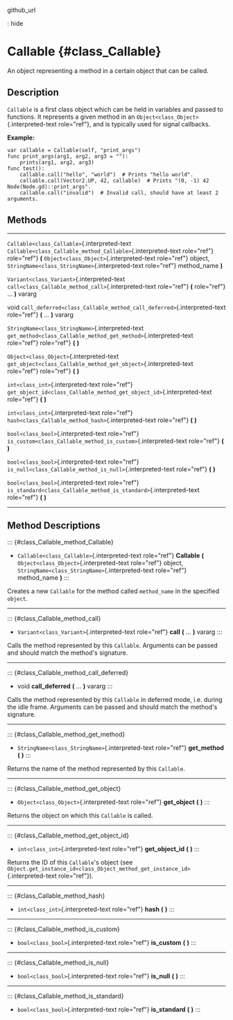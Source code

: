 github\_url

:   hide

Callable {#class_Callable}
========

An object representing a method in a certain object that can be called.

Description
-----------

`Callable` is a first class object which can be held in variables and
passed to functions. It represents a given method in an
`Object<class_Object>`{.interpreted-text role="ref"}, and is typically
used for signal callbacks.

**Example:**

    var callable = Callable(self, "print_args")
    func print_args(arg1, arg2, arg3 = ""):
        prints(arg1, arg2, arg3)
    func test():
        callable.call("hello", "world")  # Prints "hello world".
        callable.call(Vector2.UP, 42, callable)  # Prints "(0, -1) 42 Node(Node.gd)::print_args".
        callable.call("invalid")  # Invalid call, should have at least 2 arguments.

Methods
-------

  -------------------------------------------------- ------------------------------------------------------------------------
  `Callable<class_Callable>`{.interpreted-text       `Callable<class_Callable_method_Callable>`{.interpreted-text role="ref"}
  role="ref"}                                        **(** `Object<class_Object>`{.interpreted-text role="ref"} object,
                                                     `StringName<class_StringName>`{.interpreted-text role="ref"}
                                                     method\_name **)**

  `Variant<class_Variant>`{.interpreted-text         `call<class_Callable_method_call>`{.interpreted-text role="ref"} **(**
  role="ref"}                                        \... **)** vararg

  void                                               `call_deferred<class_Callable_method_call_deferred>`{.interpreted-text
                                                     role="ref"} **(** \... **)** vararg

  `StringName<class_StringName>`{.interpreted-text   `get_method<class_Callable_method_get_method>`{.interpreted-text
  role="ref"}                                        role="ref"} **(** **)**

  `Object<class_Object>`{.interpreted-text           `get_object<class_Callable_method_get_object>`{.interpreted-text
  role="ref"}                                        role="ref"} **(** **)**

  `int<class_int>`{.interpreted-text role="ref"}     `get_object_id<class_Callable_method_get_object_id>`{.interpreted-text
                                                     role="ref"} **(** **)**

  `int<class_int>`{.interpreted-text role="ref"}     `hash<class_Callable_method_hash>`{.interpreted-text role="ref"} **(**
                                                     **)**

  `bool<class_bool>`{.interpreted-text role="ref"}   `is_custom<class_Callable_method_is_custom>`{.interpreted-text
                                                     role="ref"} **(** **)**

  `bool<class_bool>`{.interpreted-text role="ref"}   `is_null<class_Callable_method_is_null>`{.interpreted-text role="ref"}
                                                     **(** **)**

  `bool<class_bool>`{.interpreted-text role="ref"}   `is_standard<class_Callable_method_is_standard>`{.interpreted-text
                                                     role="ref"} **(** **)**
  -------------------------------------------------- ------------------------------------------------------------------------

Method Descriptions
-------------------

::: {#class_Callable_method_Callable}
-   `Callable<class_Callable>`{.interpreted-text role="ref"}
    **Callable** **(** `Object<class_Object>`{.interpreted-text
    role="ref"} object, `StringName<class_StringName>`{.interpreted-text
    role="ref"} method\_name **)**
:::

Creates a new `Callable` for the method called `method_name` in the
specified `object`.

------------------------------------------------------------------------

::: {#class_Callable_method_call}
-   `Variant<class_Variant>`{.interpreted-text role="ref"} **call**
    **(** \... **)** vararg
:::

Calls the method represented by this `Callable`. Arguments can be passed
and should match the method\'s signature.

------------------------------------------------------------------------

::: {#class_Callable_method_call_deferred}
-   void **call\_deferred** **(** \... **)** vararg
:::

Calls the method represented by this `Callable` in deferred mode, i.e.
during the idle frame. Arguments can be passed and should match the
method\'s signature.

------------------------------------------------------------------------

::: {#class_Callable_method_get_method}
-   `StringName<class_StringName>`{.interpreted-text role="ref"}
    **get\_method** **(** **)**
:::

Returns the name of the method represented by this `Callable`.

------------------------------------------------------------------------

::: {#class_Callable_method_get_object}
-   `Object<class_Object>`{.interpreted-text role="ref"} **get\_object**
    **(** **)**
:::

Returns the object on which this `Callable` is called.

------------------------------------------------------------------------

::: {#class_Callable_method_get_object_id}
-   `int<class_int>`{.interpreted-text role="ref"} **get\_object\_id**
    **(** **)**
:::

Returns the ID of this `Callable`\'s object (see
`Object.get_instance_id<class_Object_method_get_instance_id>`{.interpreted-text
role="ref"}).

------------------------------------------------------------------------

::: {#class_Callable_method_hash}
-   `int<class_int>`{.interpreted-text role="ref"} **hash** **(** **)**
:::

------------------------------------------------------------------------

::: {#class_Callable_method_is_custom}
-   `bool<class_bool>`{.interpreted-text role="ref"} **is\_custom**
    **(** **)**
:::

------------------------------------------------------------------------

::: {#class_Callable_method_is_null}
-   `bool<class_bool>`{.interpreted-text role="ref"} **is\_null** **(**
    **)**
:::

------------------------------------------------------------------------

::: {#class_Callable_method_is_standard}
-   `bool<class_bool>`{.interpreted-text role="ref"} **is\_standard**
    **(** **)**
:::
